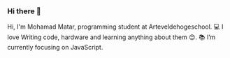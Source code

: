 ### Hi there 👋
Hi, I'm Mohamad Matar, programming student at Arteveldehogeschool.
💻 I love Writing code, hardware and learning anything about them 😊.
📚 I’m currently focusing on JavaScript.
